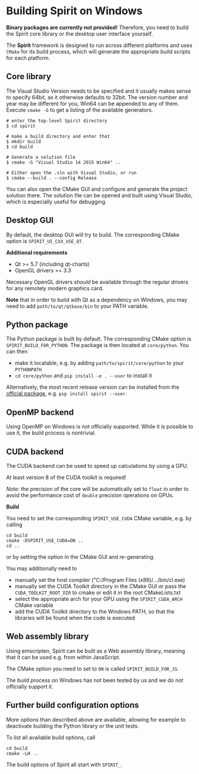 Building Spirit on Windows
======================================

**Binary packages are currently not provided!**
Therefore, you need to build the Spirit core library
or the desktop user interface yourself.

The **Spirit** framework is designed to run across different
platforms and uses `CMake` for its build process, which will
generate the appropriate build scripts for each platform.


Core library
--------------------------------------

The Visual Studio Version needs to be specified and it usually
makes sense to specify 64bit, as it otherwise defaults to 32bit.
The version number and year may be different for you, Win64
can be appended to any of them.  Execute `cmake -G` to get
a listing of the available generators.

```
# enter the top-level Spirit directory
$ cd spirit

# make a build directory and enter that
$ mkdir build
$ cd build

# Generate a solution file
$ cmake -G "Visual Studio 14 2015 Win64" ..

# Either open the .sln with Visual Studio, or run
$ cmake --build . --config Release
```

You can also open the CMake GUI and configure and generate
the project solution there. The solution file can be opened
and built using Visual Studio, which is especially useful
for debugging.


Desktop GUI
--------------------------------------

By default, the desktop GUI will try to build. The corresponding
CMake option is `SPIRIT_UI_CXX_USE_QT`.

**Additional requirements**

- Qt >= 5.7 (including qt-charts)
- OpenGL drivers >= 3.3

Necessary OpenGL drivers *should* be available through the regular drivers for any
remotely modern graphics card.

**Note** that in order to build with Qt as a dependency on Windows, you may need to add
`path/to/qt/qtbase/bin` to your PATH variable.


Python package
--------------------------------------

The Python package is built by default. The corresponding
CMake option is `SPIRIT_BUILD_FOR_PYTHON`.
The package is then located at `core/python`. You can then
- make it locatable, e.g. by adding `path/to/spirit/core/python` to your
`PYTHONPATH`
- `cd core/python` and `pip install -e . --user` to install it

Alternatively, the most recent release version can be
installed from the [official package](https://pypi.org/project/spirit/),
e.g. `pip install spirit --user`.


OpenMP backend
--------------------------------------

Using OpenMP on Windows is not officially supported.
While it is possible to use it, the build process is
nontrivial.


CUDA backend
--------------------------------------

The CUDA backend can be used to speed up calculations by
using a GPU.

At least version 8 of the CUDA toolkit is required!

*Note:* the precision of the core will be automatically set
to `float` in order to avoid the performance cost of `double`
precision operations on GPUs.

**Build**

You need to set the corresponding `SPIRIT_USE_CUDA` CMake
variable, e.g. by calling

```
cd build
cmake -DSPIRIT_USE_CUDA=ON ..
cd ..
```

or by setting the option in the CMake GUI and re-generating.

You may additionally need to
- manually set the host compiler
  ("C:/Program Files (x86)/.../bin/cl.exe)
- manually set the CUDA Toolkit directory in the CMake GUI or
  pass the `CUDA_TOOLKIT_ROOT_DIR` to cmake or edit it in the
  root CMakeLists.txt
- select the appropriate arch for your GPU using the
  `SPIRIT_CUDA_ARCH` CMake variable
- add the CUDA Toolkit directory to the Windows PATH, so that
  the libraries will be found when the code is executed


Web assembly library
--------------------------------------

Using emscripten, Spirit can be built as a Web assembly
library, meaning that it can be used e.g. from within
JavaScript.

The CMake option you need to set to `ON` is called
`SPIRIT_BUILD_FOR_JS`.

The build process on Windows has not been tested by us
and we do not officially support it.


Further build configuration options
--------------------------------------

More options than described above are available,
allowing for example to deactivate building the
Python library or the unit tests.

To list all available build options, call
```
cd build
cmake -LH ..
```
The build options of Spirit all start with `SPIRIT_`.